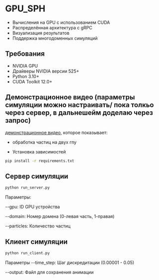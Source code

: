 # GPU_SPH

- Вычисления на GPU с использованием CUDA
- Распределённая архитектура с gRPC
- Визуализация результатов
- Поддержка многодоменных симуляций

## Требования

- NVIDIA GPU 
- Драйверы NVIDIA версии 525+
- Python 3.10+
- CUDA Toolkit 12.0+

## Демонстрационное видео (параметры симуляции можно настраивать/ пока толкьо через сервер, в дальнешейм доделаю через запрос) 
 [демонстрационное видео](simulation.mp4), которое показывает:
- обработка частиц на двух гпу

- Установка зависимостей 
```bash
pip install -r requirements.txt
```

## Сервер симуляции
```bash
python run_server.py 
``` 
Параметры:

--gpu: ID GPU устройства

--domain: Номер домена (0-левая часть, 1-правая)

--particles: Количество частиц

## Клиент симуляции
```bash
python run_client.py 
```
Параметры 
--time_step: Шаг дискредитации (0.00001 - 0.05)

--output: Файл для сохранения анимации

